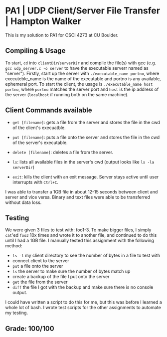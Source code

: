 # PA1 | UDP Client/Server File Transfer | Hampton Walker

This is my solution to PA1 for CSCI 4273 at CU Boulder.

## Compiling & Usage

To start, `cd` into `clientDir`/`serverDir` and compile the file(s) with gcc (e.g. `gcc udp_server.c -o server` to have the executable serverr named as "server"). Firstly, start up the server with `./executable_name portno`, where executeble_name is the name of the executable and portno is any available, ephemeral port. To start the client, the usage is `./executable_name host portno`, where `portno` matches the server port and `host` is the ip address of the server (`localhost` if running both on the same machine).

## Client Commands available

- `get [filename]`: gets a file from the server and stores the file in the cwd of the client's execuatble.

- `put [filename]`: puts a file onto the server and stores the file in the cwd of the server's executable.

- `delete [filename]`: deletes a file from the server.

- `ls`: lists all available files in the server's cwd (output looks like `ls -la serverDir`)

- `exit`: kills the client with an exit message. Server stays active until user interrupts with `Ctrl+C`.

I was able to transfer a 1GB file in about 12-15 seconds between client and server and vice versa. Binary and text files were able to be transferred without data loss.

## Testing

We were given 3 files to test with: foo1-3. To make bigger files, I simply `cat`'ed `foo3` 10x times and wrote it to another file, and continued to do this until I had a 1GB file. I manually tested this assignment with the following method:

- `ls -l` my client directory to see the number of bytes in a file to test with
- connect client to the server
- `put` a file onto the server
- `ls` the server to make sure the number of bytes match up
- create a backup of the file I put onto the server
- `get` the file from the server
- `diff` the file I got with the backup and make sure there is no console output.

I could have written a script to do this for me, but this was before I learned a whole lot of bash. I wrote test scripts for the other assignments to automate my testing.

## Grade: 100/100
